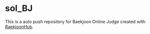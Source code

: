 # sol_BJ
This is a auto push repository for Baekjoon Online Judge created with [BaekjoonHub](https://github.com/BaekjoonHub/BaekjoonHub).
